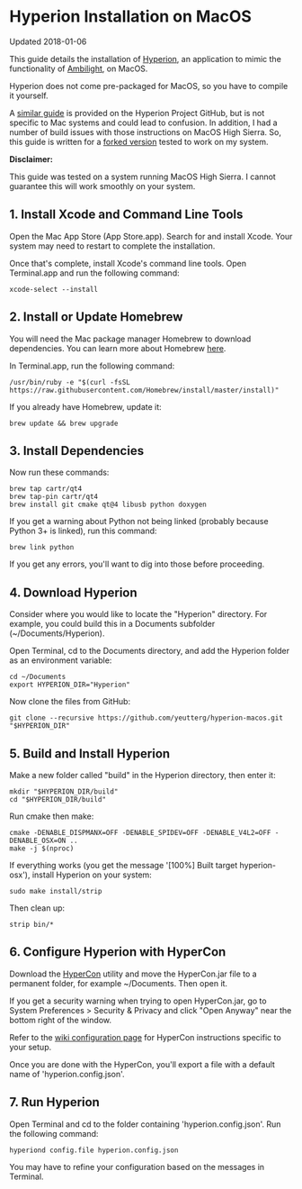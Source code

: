 # Hyperion Installation on MacOS

Updated 2018-01-06

This guide details the installation of [Hyperion](https://hyperion-project.org/), an application to mimic the functionality of [Ambilight](https://en.wikipedia.org/wiki/Ambilight), on MacOS. 

Hyperion does not come pre-packaged for MacOS, so you have to compile it yourself.

A [similar guide](https://github.com/hyperion-project/hyperion/blob/master/CompileHowto.txt) is provided on the Hyperion Project GitHub, but is not specific to Mac systems and could lead to confusion. In addition, I had a number of build issues with those instructions on MacOS High Sierra. So, this guide is written for a [forked version](https://github.com/yeutterg/hyperion-macos) tested to work on my system.

**Disclaimer:**

This guide was tested on a system running MacOS High Sierra. I cannot guarantee this will work smoothly on your system. 

## 1. Install Xcode and Command Line Tools

Open the Mac App Store (App Store.app). Search for and install Xcode. Your system may need to restart to complete the installation.

Once that's complete, install Xcode's command line tools. Open Terminal.app and run the following command:

```
xcode-select --install
```

## 2. Install or Update Homebrew

You will need the Mac package manager Homebrew to download dependencies. You can learn more about Homebrew [here](https://brew.sh/).

In Terminal.app, run the following command:

```
/usr/bin/ruby -e "$(curl -fsSL https://raw.githubusercontent.com/Homebrew/install/master/install)"
```

If you already have Homebrew, update it:

```
brew update && brew upgrade
```

## 3. Install Dependencies

Now run these commands:

```
brew tap cartr/qt4
brew tap-pin cartr/qt4
brew install git cmake qt@4 libusb python doxygen
```

If you get a warning about Python not being linked (probably because Python 3+ is linked), run this command:

```
brew link python
```

If you get any errors, you'll want to dig into those before proceeding.

## 4. Download Hyperion

Consider where you would like to locate the "Hyperion" directory. For example, you could build this in a Documents subfolder (~/Documents/Hyperion).

Open Terminal, cd to the Documents directory, and add the Hyperion folder as an environment variable:

```
cd ~/Documents
export HYPERION_DIR="Hyperion"
```

Now clone the files from GitHub:

```
git clone --recursive https://github.com/yeutterg/hyperion-macos.git "$HYPERION_DIR"
```

## 5. Build and Install Hyperion

Make a new folder called "build" in the Hyperion directory, then enter it:

```
mkdir "$HYPERION_DIR/build"
cd "$HYPERION_DIR/build"
```

Run cmake then make:

```
cmake -DENABLE_DISPMANX=OFF -DENABLE_SPIDEV=OFF -DENABLE_V4L2=OFF -DENABLE_OSX=ON ..
make -j $(nproc)
```

If everything works (you get the message '[100%] Built target hyperion-osx'), install Hyperion on your system:

```
sudo make install/strip
```

Then clean up:

```
strip bin/*
```

## 6. Configure Hyperion with HyperCon

Download the [HyperCon](https://sourceforge.net/projects/hyperion-project/files/hypercon/HyperCon.jar/download) utility and move the HyperCon.jar file to a permanent folder, for example ~/Documents. Then open it.

If you get a security warning when trying to open HyperCon.jar, go to System Preferences > Security & Privacy and click "Open Anyway" near the bottom right of the window.

Refer to the [wiki configuration page](https://hyperion-project.org/wiki/3-Configuration) for HyperCon instructions specific to your setup.

Once you are done with the HyperCon, you'll export a file with a default name of 'hyperion.config.json'.

## 7. Run Hyperion

Open Terminal and cd to the folder containing 'hyperion.config.json'. Run the following command:

```
hyperiond config.file hyperion.config.json
```

You may have to refine your configuration based on the messages in Terminal.